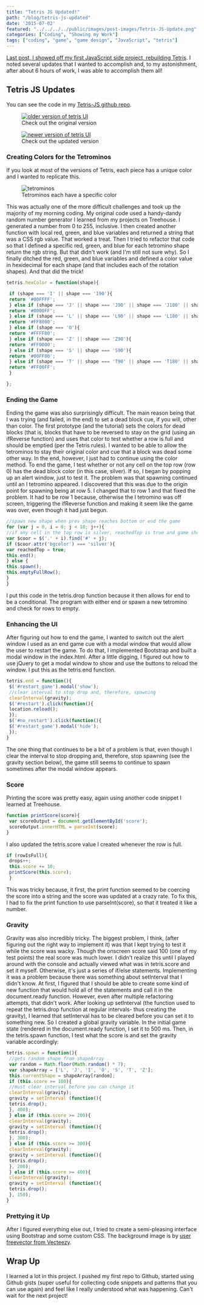 ```yaml
---
title: "Tetris JS Updated!"
path: "/blog/tetris-js-updated"
date: '2015-07-02'
featured: "../../../../public/images/post-images/Tetris-JS-Update.png"
categories: ["Coding", "Showing my Work"]
tags: ["coding", "game", "game design", "JavaScript", "tetris"]
---
```


[Last post, I showed off my first JavaScript side project, rebuilding Tetris](/blog/tetris-js-my-first-javascript-side-project/). I noted several updates that I wanted to accomplish and, to my astonishment, after about 6 hours of work, I was able to accomplish them all!

## Tetris JS Updates

You can see the code in my [Tetris-JS github repo](https://github.com/anthkris/Tetris-JS).

<figure>
  <a href="http://knanthony.com/showcase/TetrisJS/old/index.html" target="blank">
    <img src="../../../../public/images/post-images/tetris_old.png" alt="older version of tetris UI" />
  </a>
  <figcaption>Check out the original version</figcaption>
</figure>


<figure>
  <a href="http://www.knanthony.com/showcase/TetrisJS/updated/index.html" target="blank">
    <img src="../../../../public/images/post-images/tetris_new1.png" alt="newer version of tetris UI" />
  </a>
  <figcaption>Check out the updated version</figcaption>
</figure>

### Creating Colors for the Tetrominos

If you look at most of the versions of Tetris, each piece has a unique color and I wanted to replicate this.

<figure>
  <img src="../../../../public/images/post-images/Tetris-Blocks.png" alt="tetrominos" />
  <figcaption>Tetrominos each have a specific color</figcaption>
</figure>

This was actually one of the more difficult challenges and took up the majority of my morning coding. My original code used a handy-dandy random number generator I learned from my projects on Treehouse. I generated a number from 0 to 255, inclusive. I then created another function with local red, green, and blue variables and returned a string that was a CSS rgb value. That worked a treat. Then I tried to refactor that code so that I defined a specific red, green, and blue for each tetromino shape return the rgb string. But that didn't work (and I'm still not sure why). So I finally ditched the red, green, and blue variables and defined a color value in hexidecimal for each shape (and that includes each of the rotation shapes). And that did the trick!

```javascript
tetris.hexColor = function(shape){

 if (shape === 'I' || shape === 'I90'){
 return '#00FFFF';
 } else if (shape === 'J' || shape === 'J90' || shape === 'J180' || shape === 'J270'){
 return '#0000FF';
 } else if (shape === 'L' || shape === 'L90' || shape === 'L180' || shape === 'L270'){
 return '#FF8000';
 } else if (shape === 'O'){
 return '#FFFF00';
 } else if (shape === 'Z' || shape === 'Z90'){
 return '#FF0000';
 } else if (shape === 'S' || shape === 'S90'){
 return '#00FF00';
 } else if (shape === 'T' || shape === 'T90' || shape === 'T180' || shape === 'T270'){
 return '#FF00FF';
 }

};
```

### Ending the Game

Ending the game was also surprisingly difficult. The main reason being that I was trying (and failed, in the end) to set a dead block cue, if you will, other than color. The first prototype (and the tutorial) sets the colors for dead blocks (that is, blocks that have to be reversed to stay on the grid (using an ifReverse function) and uses that color to test whether a row is full and should be emptied (per the Tetris rules). I wanted to be able to allow the tetrominos to stay their original color and cue that a block was dead some other way. In the end, however, I just had to continue using the color method. To end the game, I test whether or not any cell on the top row (row 0) has the dead block color (in this case, silver). If so, I began by popping up an alert window, just to test it. The problem was that spawning continued until an I tetromino appeared. I discovered that this was due to the origin point for spawning being at row 5\. I changed that to row 1 and that fixed the problem. It had to be row 1 because, otherwise the I tetromino was off screen, triggering the ifReverse function and making it seem like the game was over, even though it had just begun.

```javascript
//spawn new shape when prev shape reaches bottom or end the game
for (var j = 0, i = 0; j < 10; j++){
//if any cell in the top row is silver, reachedTop is true and game should end
var $coor = $('.' + i).find('#' + j);
if ($coor.attr('bgcolor') === 'silver'){
var reachedTop = true;
this.end();
} else {
this.spawn();
this.emptyFullRow();
}
}
```

I put this code in the tetris.drop function because it then allows for end to be a conditional. The program with either end or spawn a new tetromino and check for rows to empty.

### Enhancing the UI

After figuring out how to end the game, I wanted to switch out the alert window I used as an end game cue with a modal window that would allow the user to restart the game. To do that, I implemented Bootstrap and built a modal window in the index.html. After a little digging, I figured out how to use jQuery to get a modal window to show and use the buttons to reload the window. I put this as the tetris.end function.

```javascript
tetris.end = function(){
 $('#restart_game').modal('show');
 //clear interval to stop drop and, therefore, spawning
 clearInterval(gravity);
 $('#restart').click(function(){
 location.reload();
 });
 $('#no_restart').click(function(){
 $('#restart_game').modal('hide');
 });
}
```

The one thing that continues to be a bit of a problem is that, even though I clear the interval to stop dropping and, therefore, stop spawning (see the gravity section below), the game still seems to continue to spawn sometimes after the modal window appears.

### Score

Printing the score was pretty easy, again using another code snippet I learned at Treehouse.

```javascript
function printScore(score){
 var scoreOutput = document.getElementById('score');
 scoreOutput.innerHTML = parseInt(score);
}
```

I also updated the tetris.score value I created whenever the row is full.

```javascript
if (rowIsFull){
 drops++;
 this.score += 10;
 printScore(this.score);
 }
```

This was tricky because, it first, the print function seemed to be coercing the score into a string and the score was updated at a crazy rate. To fix this, I had to fix the print function to use parseInt(score), so that it treated it like a number.

### Gravity

Gravity was also incredibly tricky. The biggest problem, I think, (after figuring out the right way to implement it) was that I kept trying to test it while the score was wacky. Though the onscreen score said 100 (one of my test points) the real score was much lower. I didn't realize this until I played around with the console and actually viewed what was in tetris.score and set it myself. Otherwise, it's just a series of if/else statements. Implementing it was a problem because there was something about setInterval that I didn't know. At first, I figured that I should be able to create some kind of new function that would hold all of the statements and call it in the document.ready function. However, even after multiple refactoring attempts, that didn't work. After looking up setInterval (the function used to repeat the tetris.drop function at regular intervals- thus creating the gravity), I learned that setInterval has to be cleared before you can set it to something new. So I created a global gravity variable. In the initial game state (rendered in the document.ready function, I set it to 500 ms. Then, in the tetris.spawn function, I test what the score is and set the gravity variable accordingly:

```javascript
tetris.spawn = function(){
 //gets random shape from shapeArray
 var random = Math.floor(Math.random() * 7);
 var shapeArray = ['L', 'J', 'I', 'O', 'S', 'T', 'Z'];
 this.currentShape = shapeArray[random];
 if (this.score >= 100){
 //must clear interval before you can change it
 clearInterval(gravity);
 gravity = setInterval (function(){
 tetris.drop();
 }, 400);
 } else if (this.score >= 200){
 clearInterval(gravity);
 gravity = setInterval (function(){
 tetris.drop();
 }, 300);
 } else if (this.score >= 300){
 clearInterval(gravity);
 gravity = setInterval (function(){
 tetris.drop();
 }, 200);
 } else if (this.score >= 400){
 clearInterval(gravity);
 gravity = setInterval (function(){
 tetris.drop();
 }, 150);
}
```

### Prettying it Up

After I figured everything else out, I tried to create a semi-pleasing interface using Bootstrap and some custom CSS. The background image is by [user freevector from Vecteezy](http://www.vecteezy.com/vector-art/67501-city-night).

## Wrap Up

I learned a lot in this project. I pushed my first repo to Github, started using Github gists (super useful for collecting code snippets and patterns that you can use again) and feel like I really understood what was happening. Can't wait for the next project!

